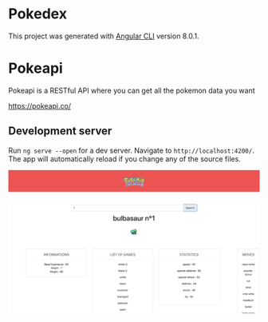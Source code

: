 # Pokedex

This project was generated with [Angular CLI](https://github.com/angular/angular-cli) version 8.0.1.

# Pokeapi

Pokeapi is a RESTful API where you can get all the pokemon data you want

https://pokeapi.co/

## Development server

Run `ng serve --open` for a dev server. Navigate to `http://localhost:4200/`. The app will automatically reload if you change any of the source files.

![alt text](https://github.com/ammani94/Pokedex/blob/master/src/assets/Screenshot.png)